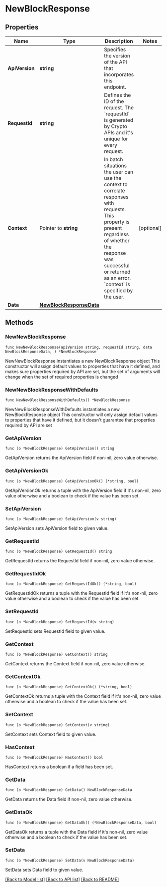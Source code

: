 # NewBlockResponse

## Properties

Name | Type | Description | Notes
------------ | ------------- | ------------- | -------------
**ApiVersion** | **string** | Specifies the version of the API that incorporates this endpoint. | 
**RequestId** | **string** | Defines the ID of the request. The &#x60;requestId&#x60; is generated by Crypto APIs and it&#39;s unique for every request. | 
**Context** | Pointer to **string** | In batch situations the user can use the context to correlate responses with requests. This property is present regardless of whether the response was successful or returned as an error. &#x60;context&#x60; is specified by the user. | [optional] 
**Data** | [**NewBlockResponseData**](NewBlockResponseData.md) |  | 

## Methods

### NewNewBlockResponse

`func NewNewBlockResponse(apiVersion string, requestId string, data NewBlockResponseData, ) *NewBlockResponse`

NewNewBlockResponse instantiates a new NewBlockResponse object
This constructor will assign default values to properties that have it defined,
and makes sure properties required by API are set, but the set of arguments
will change when the set of required properties is changed

### NewNewBlockResponseWithDefaults

`func NewNewBlockResponseWithDefaults() *NewBlockResponse`

NewNewBlockResponseWithDefaults instantiates a new NewBlockResponse object
This constructor will only assign default values to properties that have it defined,
but it doesn't guarantee that properties required by API are set

### GetApiVersion

`func (o *NewBlockResponse) GetApiVersion() string`

GetApiVersion returns the ApiVersion field if non-nil, zero value otherwise.

### GetApiVersionOk

`func (o *NewBlockResponse) GetApiVersionOk() (*string, bool)`

GetApiVersionOk returns a tuple with the ApiVersion field if it's non-nil, zero value otherwise
and a boolean to check if the value has been set.

### SetApiVersion

`func (o *NewBlockResponse) SetApiVersion(v string)`

SetApiVersion sets ApiVersion field to given value.


### GetRequestId

`func (o *NewBlockResponse) GetRequestId() string`

GetRequestId returns the RequestId field if non-nil, zero value otherwise.

### GetRequestIdOk

`func (o *NewBlockResponse) GetRequestIdOk() (*string, bool)`

GetRequestIdOk returns a tuple with the RequestId field if it's non-nil, zero value otherwise
and a boolean to check if the value has been set.

### SetRequestId

`func (o *NewBlockResponse) SetRequestId(v string)`

SetRequestId sets RequestId field to given value.


### GetContext

`func (o *NewBlockResponse) GetContext() string`

GetContext returns the Context field if non-nil, zero value otherwise.

### GetContextOk

`func (o *NewBlockResponse) GetContextOk() (*string, bool)`

GetContextOk returns a tuple with the Context field if it's non-nil, zero value otherwise
and a boolean to check if the value has been set.

### SetContext

`func (o *NewBlockResponse) SetContext(v string)`

SetContext sets Context field to given value.

### HasContext

`func (o *NewBlockResponse) HasContext() bool`

HasContext returns a boolean if a field has been set.

### GetData

`func (o *NewBlockResponse) GetData() NewBlockResponseData`

GetData returns the Data field if non-nil, zero value otherwise.

### GetDataOk

`func (o *NewBlockResponse) GetDataOk() (*NewBlockResponseData, bool)`

GetDataOk returns a tuple with the Data field if it's non-nil, zero value otherwise
and a boolean to check if the value has been set.

### SetData

`func (o *NewBlockResponse) SetData(v NewBlockResponseData)`

SetData sets Data field to given value.



[[Back to Model list]](../README.md#documentation-for-models) [[Back to API list]](../README.md#documentation-for-api-endpoints) [[Back to README]](../README.md)


